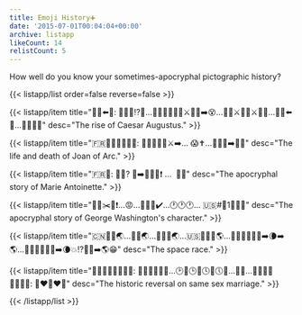 ```yaml
---
title: Emoji History➕
date: '2015-07-01T00:04:04+00:00'
archive: listapp
likeCount: 14
relistCount: 5
---
```


How well do you know your sometimes-apocryphal pictographic history?

<!--more-->

{{< listapp/list order=false reverse=false >}}

   {{< listapp/item title="👴🏼⬅️👑: ️👫👬👭⁉️🚫…👦🏼👦🏻👦🏽⚔👴🏼➡️😵…👦🏼⚔👦🏻⚔👦🏽…👦🏼⬅️️👑…️👫👬👭💯"
      desc="The rise of Caesar Augustus." >}}

   {{< listapp/item title="🇫🇷👧🏻👂🏻👼🏾: 👬👬👬👧🏻⚔➡️… 😱✝…👧🏻🔥➡️👼🏻"
      desc="The life and death of Joan of Arc." >}}

   {{< listapp/item title="🇫🇷👑: 🚫🍞? 🎂➡️👫👬👭❗️ …  👑😵"
      desc="The apocryphal story of Marie Antoinette." >}}

   {{< listapp/item title="👦🏼✂️🍒❗️…😡…👦🏼💬✔️…🕐🕐🕐… 🇺🇸#⃣1⃣👴🏼"
      desc="The apocryphal story of George Washington's character." >}}

   {{< listapp/item title="🇨🇳🚀🔄🌏…🐺🔄🌏…👦🏻🔄🌏…🇺🇸👦🏼🔄🌎…👦🏼👦🏻👦🏽➡️🌘➡️🌎…👦🏼👦🏻👦🏽➡️🌘💥⁉️🙏🏿➡️🌎😁"
      desc="The space race." >}}

   {{< listapp/item title="👩‍👩‍👧‍👦👨‍👨‍👧‍👦: 👬💥👬💥👬🚫…🕑💓🕒💗🕓💖🕔💘…🌈🎉…👩‍👩‍👧‍👦👨‍👨‍👧‍👦: 👬❤️👬❤️👬"
      desc="The historic reversal on same sex marriage." >}}

{{< /listapp/list >}}
